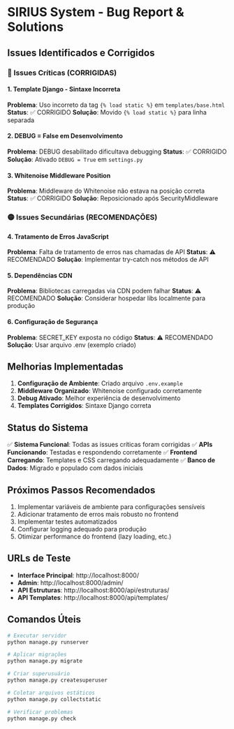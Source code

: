 # SIRIUS System - Bug Report & Solutions

## Issues Identificados e Corrigidos

### 🔴 Issues Críticas (CORRIGIDAS)

#### 1. Template Django - Sintaxe Incorreta
**Problema**: Uso incorreto da tag `{% load static %}` em `templates/base.html`
**Status**: ✅ CORRIGIDO
**Solução**: Movido `{% load static %}` para linha separada

#### 2. DEBUG = False em Desenvolvimento
**Problema**: DEBUG desabilitado dificultava debugging
**Status**: ✅ CORRIGIDO
**Solução**: Ativado `DEBUG = True` em `settings.py`

#### 3. Whitenoise Middleware Position
**Problema**: Middleware do Whitenoise não estava na posição correta
**Status**: ✅ CORRIGIDO
**Solução**: Reposicionado após SecurityMiddleware

### 🟡 Issues Secundárias (RECOMENDAÇÕES)

#### 4. Tratamento de Erros JavaScript
**Problema**: Falta de tratamento de erros nas chamadas de API
**Status**: ⚠️ RECOMENDADO
**Solução**: Implementar try-catch nos métodos de API

#### 5. Dependências CDN
**Problema**: Bibliotecas carregadas via CDN podem falhar
**Status**: ⚠️ RECOMENDADO
**Solução**: Considerar hospedar libs localmente para produção

#### 6. Configuração de Segurança
**Problema**: SECRET_KEY exposta no código
**Status**: ⚠️ RECOMENDADO
**Solução**: Usar arquivo .env (exemplo criado)

## Melhorias Implementadas

1. **Configuração de Ambiente**: Criado arquivo `.env.example`
2. **Middleware Organizado**: Whitenoise configurado corretamente
3. **Debug Ativado**: Melhor experiência de desenvolvimento
4. **Templates Corrigidos**: Sintaxe Django correta

## Status do Sistema

✅ **Sistema Funcional**: Todas as issues críticas foram corrigidas
✅ **APIs Funcionando**: Testadas e respondendo corretamente
✅ **Frontend Carregando**: Templates e CSS carregando adequadamente
✅ **Banco de Dados**: Migrado e populado com dados iniciais

## Próximos Passos Recomendados

1. Implementar variáveis de ambiente para configurações sensíveis
2. Adicionar tratamento de erros mais robusto no frontend
3. Implementar testes automatizados
4. Configurar logging adequado para produção
5. Otimizar performance do frontend (lazy loading, etc.)

## URLs de Teste

- **Interface Principal**: http://localhost:8000/
- **Admin**: http://localhost:8000/admin/
- **API Estruturas**: http://localhost:8000/api/estruturas/
- **API Templates**: http://localhost:8000/api/templates/

## Comandos Úteis

```bash
# Executar servidor
python manage.py runserver

# Aplicar migrações
python manage.py migrate

# Criar superusuário
python manage.py createsuperuser

# Coletar arquivos estáticos
python manage.py collectstatic

# Verificar problemas
python manage.py check
```
